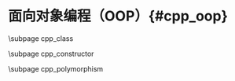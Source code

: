 面向对象编程（OOP）{#cpp_oop}
==========================

\subpage cpp_class

\subpage cpp_constructor

\subpage cpp_polymorphism


